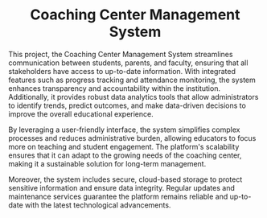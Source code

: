 <h1 align="center"><b>Coaching Center Management System</b></h1>

This project, the Coaching Center Management System streamlines communication between students, parents, and faculty, ensuring that all stakeholders have access to 
up-to-date information. With integrated features such as progress tracking and attendance monitoring, the system enhances transparency and accountability 
within the institution. Additionally, it provides robust data analytics tools that allow administrators to identify trends, predict outcomes, and make data-driven 
decisions to improve the overall educational experience.


By leveraging a user-friendly interface, the system simplifies complex processes and reduces administrative burden, allowing educators to focus more on teaching 
and student engagement. The platform's scalability ensures that it can adapt to the growing needs of the coaching center, making it a sustainable solution for
long-term management.

Moreover, the system includes secure, cloud-based storage to protect sensitive information and ensure data integrity. Regular updates and maintenance services guarantee 
the platform remains reliable and up-to-date with the latest technological advancements.
